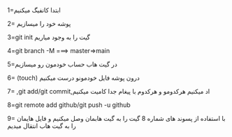 1=ابتدا کانفیگ میکنیم

2= پوشه خود را میسازیم

3=git init گیت را به وجود میاریم

4=git branch -M ===> master=>main

5=در گیت هاب حساب خودمون رو میسازیم

6= (touch) درون پوشه فایل خودمونو درست میکنیم

7= ,git add/git commit,اد میکنیم هرکدومو و هرکدوم با پیغام جدا کامیت میکنیم

8=git remote add github/git push -u github

9= با استفاده از پسوند های شماره 8 گیت را به گیت هابمان وصل میکنیم و فایل هایمان را به گیت هاب انتقال میدیم
